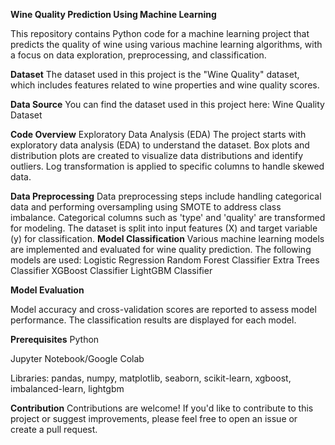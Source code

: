 **Wine Quality Prediction Using Machine Learning**

This repository contains Python code for a machine learning project that predicts the quality of wine using various machine learning algorithms, with a focus on data exploration, preprocessing, and classification.

**Dataset**
The dataset used in this project is the "Wine Quality" dataset, which includes features related to wine properties and wine quality scores.

**Data Source**
You can find the dataset used in this project here: Wine Quality Dataset

**Code Overview**
Exploratory Data Analysis (EDA)
The project starts with exploratory data analysis (EDA) to understand the dataset.
Box plots and distribution plots are created to visualize data distributions and identify outliers.
Log transformation is applied to specific columns to handle skewed data.

**Data Preprocessing**
Data preprocessing steps include handling categorical data and performing oversampling using SMOTE to address class imbalance.
Categorical columns such as 'type' and 'quality' are transformed for modeling.
The dataset is split into input features (X) and target variable (y) for classification.
**Model Classification**
Various machine learning models are implemented and evaluated for wine quality prediction.
The following models are used:
Logistic Regression
Random Forest Classifier
Extra Trees Classifier
XGBoost Classifier
LightGBM Classifier

**Model Evaluation**

Model accuracy and cross-validation scores are reported to assess model performance.
The classification results are displayed for each model.

**Prerequisites**
Python

Jupyter Notebook/Google Colab

Libraries: pandas, numpy, matplotlib, seaborn, scikit-learn, xgboost, imbalanced-learn, lightgbm

**Contribution**
Contributions are welcome! If you'd like to contribute to this project or suggest improvements, please feel free to open an issue or create a pull request.



